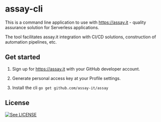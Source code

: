 # assay-cli

This is a command line application to use with https://assay.it - quality assurance solution for Serverless applications.

The tool facilitates assay.it integration with CI/CD solutions, construction of automation pipelines, etc.

## Get started

1. Sign up for https://assay.it with your GitHub developer account.

2. Generate personal access key at your Profile settings.

3. Install the cli `go get github.com/assay-it/assay`

## License

[![See LICENSE](https://img.shields.io/github/license/assay-it/assay.svg?style=for-the-badge)](LICENSE)
